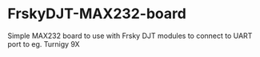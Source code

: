 # FrskyDJT-MAX232-board
Simple MAX232 board to use with Frsky DJT modules to connect to UART port to eg. Turnigy 9X
